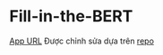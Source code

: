 # Fill-in-the-BERT

[App URL](https://thaifitus-project-ml-20khdl1-app-rtfiit.streamlit.app/)
Được chỉnh sửa dựa trên [repo](https://github.com/TrungTechh/BERT_Generate.git)

